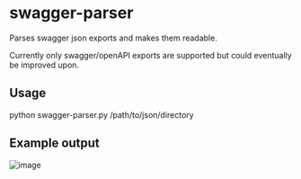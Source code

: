 # swagger-parser
Parses swagger json exports and makes them readable.

Currently only swagger/openAPI exports are supported but could eventually be improved upon.

## Usage
python swagger-parser.py /path/to/json/directory


## Example output
![image](https://github.com/fancyc-bsi/swagger-parser/assets/85493503/b16bcdfc-2fea-4d1c-b876-197b057825ea)
